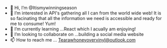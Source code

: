 - 👋 Hi, I’m @Itismywinningseason
- 👀 I’m interested in API's gathering all I can from the world wide web! It is so facinating that all the information we need is accessible and ready for me to consume! Yum!
- 🌱 I’m currently learning ...React which I acually am enjoying!
- 💞️ I’m looking to collaborate on ...building a social media website
- 📫 How to reach me ...
Tearawhoneyovervinyl@outlook.com

<!---
Itismywinningseason/Itismywinningseason is a ✨ special ✨ repository because its `README.md` (this file) appears on your GitHub profile.
You can click the Preview link to take a look at your changes.
--->
